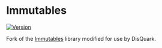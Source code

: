 # Immutables

[![Version](https://img.shields.io/maven-central/v/io.disquark.immutables/bom?logo=apachemaven&style=for-the-badge)](https://search.maven.org/artifact/io.disquark.immutables/bom)

Fork of the [Immutables](https://github.com/immutables/immutables) library modified for use by DisQuark.